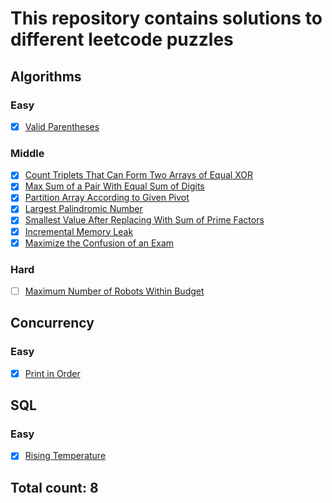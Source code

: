 # This repository contains solutions to different leetcode puzzles

## Algorithms

### Easy
- [x] [Valid Parentheses](./algorithms/src/main/java/tasks/ValidParentheses.java)

### Middle
- [x] [Count Triplets That Can Form Two Arrays of Equal XOR](./algorithms/src/main/java/tasks/CountTriplets.java)
- [x] [Max Sum of a Pair With Equal Sum of Digits](./algorithms/src/main/java/tasks/MaxSumOfAPair.java)
- [x] [Partition Array According to Given Pivot](./algorithms/src/main/java/tasks/PartitionArrayByPivot.java)
- [x] [Largest Palindromic Number](./algorithms/src/main/java/tasks/LargestPalindromicNumber.java)
- [x] [Smallest Value After Replacing With Sum of Prime Factors](./algorithms/src/main/java/tasks/SmallestValueAfterReplacingPrimeFactors.java)
- [x] [Incremental Memory Leak](./algorithms/src/main/java/tasks/IncrementalMemoryLeak.java)
- [x] [Maximize the Confusion of an Exam](./algorithms/src/main/java/tasks/MaximizeConfusionExam.java)

### Hard
- [ ] [Maximum Number of Robots Within Budget](https://leetcode.com/problems/maximum-number-of-robots-within-budget/)

## Concurrency 

### Easy
- [x] [Print in Order](./concurrency/src/tasks/PrintInOrder.java)

## SQL

### Easy
- [x] [Rising Temperature](./sql/src/weather)

## Total count: 8